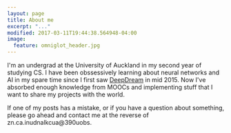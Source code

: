 ```yaml
---
layout: page
title: About me
excerpt: "..."
modified: 2017-03-11T19:44:38.564948-04:00
image:
  feature: omniglot_header.jpg
---
```



I'm an undergrad at the University of Auckland in my second year of studying CS. I have been obssessively learning about neural networks and AI in my spare time since I first saw [DeepDream](https://research.googleblog.com/2015/06/inceptionism-going-deeper-into-neural.html) in mid 2015. Now I've absorbed enough knowledge from MOOCs and implementing stuff that I want to share my projects with the world.

If one of my posts has a mistake, or if you have a question about something, please go ahead and contact me at the reverse of zn.ca.inudnalkcua@390uobs.
